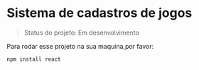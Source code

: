 <h1>Sistema de cadastros de jogos</h1>

> Status do projeto: Em desenvolvimento

Para rodar esse projeto na sua maquina,por favor:

```
npm install react
```
